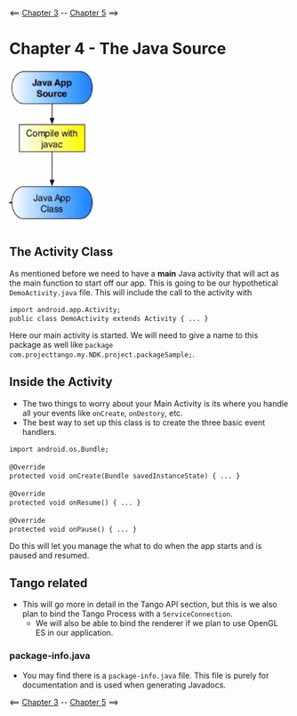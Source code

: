 <== [Chapter 3](./Chapter_03.md) -- [Chapter 5](./Chapter_05.md) ==>

# Chapter 4 - The Java Source

![Java Main Activity](../Images/Main_Activity.png)

## The Activity Class
As mentioned before we need to have a **main** Java activity that will act as the main function to start off our app. This is going to be our hypothetical `DemoActivity.java` file. This will include the call to the activity with
```
import android.app.Activity;
public class DemoActivity extends Activity { ... }
```

Here our main activity is started. We will need to give a name to this package as well like `package com.projecttango.my.NDK.project.packageSample;`.

## Inside the Activity
* The two things to worry about your Main Activity is its where you handle all your events like `onCreate`, `onDestory`, etc.
* The best way to set up this class is to create the three basic event handlers.
```
import android.os.Bundle;

@Override
protected void onCreate(Bundle savedInstanceState) { ... }

@Override
protected void onResume() { ... }

@Override
protected void onPause() { ... }

```

Do this will let you manage the what to do when the app starts and is paused and resumed.

## Tango related
* This will go more in detail in the Tango API section, but this is we also plan to bind the Tango Process with a `ServiceConnection`.
	*  We will also be able to bind the renderer if we plan to use OpenGL ES in our application.

### package-info.java
* You may find there is a `package-info.java` file. This file is purely for documentation and is used when generating Javadocs.

<== [Chapter 3](./Chapter_03.md) -- [Chapter 5](./Chapter_05.md) ==>